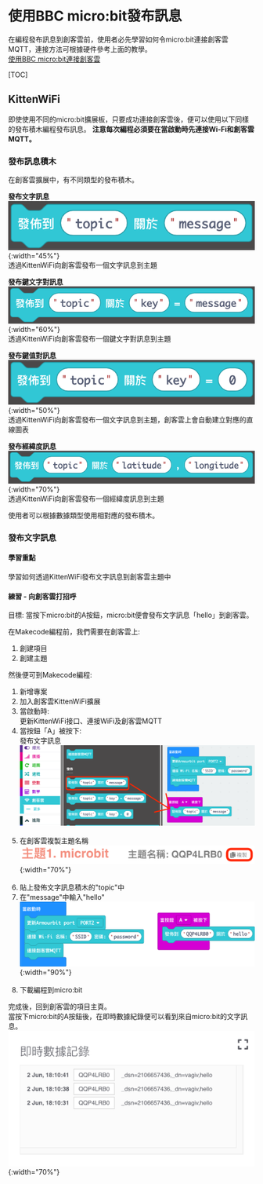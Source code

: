 # 使用BBC micro:bit發布訊息
在編程發布訊息到創客雲前，使用者必先學習如何令micro:bit連接創客雲MQTT，連接方法可根據硬件參考上面的教學。  
[使用BBC micro:bit連接創客雲](../../ch4_connect/microbit/connect_microbit.md)

[TOC]

## KittenWiFi
即使使用不同的micro:bit擴展板，只要成功連接創客雲後，便可以使用以下同樣的發布積木編程發布訊息。
**注意每次編程必須要在當啟動時先連接Wi-Fi和創客雲MQTT。**
### 發布訊息積木
在創客雲擴展中，有不同類型的發布積木。

**發布文字訊息**  
![img_1.png](img/img_1.png){:width="45%"}  
透過KittenWiFi向創客雲發布一個文字訊息到主題

**發布鍵文字對訊息**  
![img_2.png](img/img_2.png){:width="60%"}  
透過KittenWiFi向創客雲發布一個鍵文字對訊息到主題

**發布鍵值對訊息**  
![img_3.png](img/img_3.png){:width="50%"}  
透過KittenWiFi向創客雲發布一個文字訊息到主題，創客雲上會自動建立對應的直線圖表

**發布經緯度訊息**  
![img_4.png](img/img_4.png){:width="70%"}  
透過KittenWiFi向創客雲發布一個經緯度訊息到主題

使用者可以根據數據類型使用相對應的發布積木。

### 發布文字訊息
#### 學習重點
學習如何透過KittenWiFi發布文字訊息到創客雲主題中

#### 練習 - 向創客雲打招呼
目標: 當按下micro:bit的A按鈕，micro:bit便會發布文字訊息「hello」到創客雲。

在Makecode編程前，我們需要在創客雲上:

1. 創建項目
2. 創建主題

然後便可到Makecode編程:

1. 新增專案
2. 加入創客雲KittenWiFi擴展
3. 當啟動時:  
   更新KittenWiFi接口、連接WiFi及創客雲MQTT
4. 當按鈕「A」被按下:  
   發布文字訊息
![img_5.png](img/img_5.png)
</br></br>
5. 在創客雲複製主題名稱  
![img_6.png](img/img_6.png){:width="70%"}
</br></br>
6. 貼上發佈文字訊息積木的"topic"中
7. 在"message"中輸入"hello"  
![img_7.png](img/img_7.png){:width="90%"}
</br></br>
8. 下載編程到micro:bit

完成後，回到創客雲的項目主頁。  
當按下micro:bit的A按鈕後，在即時數據紀錄便可以看到來自micro:bit的文字訊息。  
![img_8.png](img/img_8.png){:width="70%"}
